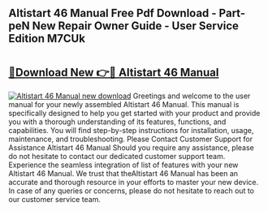 ## Altistart 46 Manual Free Pdf Download - Part-peN New Repair Owner Guide - User Service Edition M7CUk

# <h2><a href="http://bc4046.oget.top/?id=Altistart+46+Manual">🔗Download New 👉🔴 Altistart 46 Manual</a></h2>

[![Altistart 46 Manual new download](https://i.imgur.com/5g1atiW.png)](http://bc4046.oget.top/?id=Altistart+46+Manual)
Greetings and welcome to the user manual for your newly assembled Altistart 46 Manual. This manual is specifically designed to help you get started with your product and provide you with a thorough understanding of its features, functions, and capabilities. You will find step-by-step instructions for installation, usage, maintenance, and troubleshooting. Please Contact Customer Support for Assistance Altistart 46 Manual Should you require any assistance, please do not hesitate to contact our dedicated customer support team. Experience the seamless integration of list of features with your new Altistart 46 Manual. We trust that theAltistart 46 Manual has been an accurate and thorough resource in your efforts to master your new device. In case of any queries or concerns, please do not hesitate to reach out to our customer service team.
